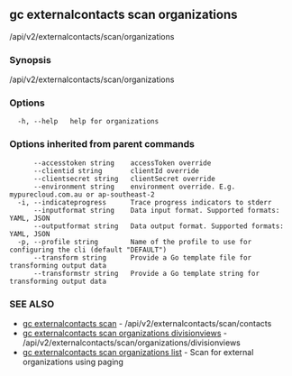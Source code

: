 ## gc externalcontacts scan organizations

/api/v2/externalcontacts/scan/organizations

### Synopsis

/api/v2/externalcontacts/scan/organizations

### Options

```
  -h, --help   help for organizations
```

### Options inherited from parent commands

```
      --accesstoken string    accessToken override
      --clientid string       clientId override
      --clientsecret string   clientSecret override
      --environment string    environment override. E.g. mypurecloud.com.au or ap-southeast-2
  -i, --indicateprogress      Trace progress indicators to stderr
      --inputformat string    Data input format. Supported formats: YAML, JSON
      --outputformat string   Data output format. Supported formats: YAML, JSON
  -p, --profile string        Name of the profile to use for configuring the cli (default "DEFAULT")
      --transform string      Provide a Go template file for transforming output data
      --transformstr string   Provide a Go template string for transforming output data
```

### SEE ALSO

* [gc externalcontacts scan](gc_externalcontacts_scan.html)	 - /api/v2/externalcontacts/scan/contacts
* [gc externalcontacts scan organizations divisionviews](gc_externalcontacts_scan_organizations_divisionviews.html)	 - /api/v2/externalcontacts/scan/organizations/divisionviews
* [gc externalcontacts scan organizations list](gc_externalcontacts_scan_organizations_list.html)	 - Scan for external organizations using paging


